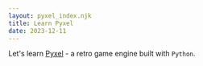 ```yaml
---
layout: pyxel_index.njk
title: Learn Pyxel
date: 2023-12-11
---
```


Let's learn [Pyxel](https://github.com/kitao/pyxel) - a retro game engine built with `Python`.